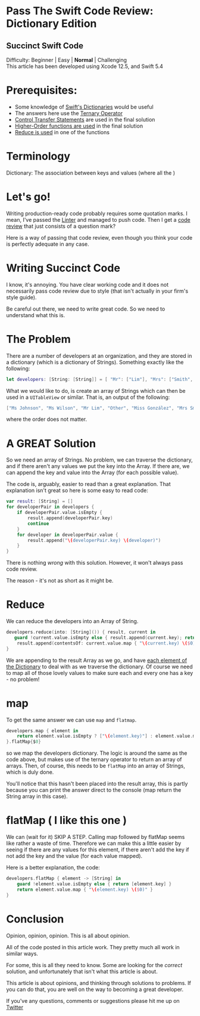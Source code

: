 # Pass The Swift Code Review: Dictionary Edition
## Succinct Swift Code

Difficulty: Beginner | Easy | **Normal** | Challenging<br/>
This article has been developed using Xcode 12.5, and Swift 5.4

# Prerequisites:
* Some knowledge of [Swift's Dictionaries](https://stevenpcurtis.medium.com/dictionary-in-swift-52b14d6cfa93) would be useful
* The answers here use the [Ternary Operator](https://stevenpcurtis.medium.com/the-ternary-operator-in-swift-6813bdafb694)
* [Control Transfer Statements](https://medium.com/swlh/control-transfer-statements-in-swift-637363b1b1f2) are used in the final solution
* [Higher-Order functions are used](https://betterprogramming.pub/mapping-in-swift-a6d6132a38af) in the final solution
* [Reduce is used](https://stevenpcurtis.medium.com/create-your-own-reduce-function-in-swift-e92b519c9659) in one of the functions

# Terminology
Dictionary: The association between keys and values (where all the )


# Let's go!
Writing production-ready code probably requires some quotation marks. I mean, I've passed the [Linter](https://stevenpcurtis.medium.com/installing-and-using-swiftlint-21df54f090a2) and managed to push code. Then I get a [code review](https://stevenpcurtis.medium.com/giving-feedback-to-programmers-abc3f39cf53c) that just consists of a question mark? 

Here is a way of passing that code review, even though you think your code is perfectly adequate in any case.

# Writing Succinct Code
I know, it's annoying. You have clear working code and it does not necessarily pass code review due to style (that isn't actually in your firm's style guide).

Be careful out there, we need to write great code. So we need to understand what this is.

# The Problem
There are a number of developers at an organization, and they are stored in a dictionary (which is a dictionary of Strings). Something exactly like the following:

```swift
let developers: [String: [String]] = [ "Mr": ["Lim"], "Mrs": ["Smith", "Abayomi"], "Miss": ["González"], "Ms": ["Johnson", "Wilson"], "Other": [] ]
```

What we would like to do, is create an array of Strings which can then be used in a `UITableView` or similar. That is, an output of the following:

```swift
["Ms Johnson", "Ms Wilson", "Mr Lim", "Other", "Miss González", "Mrs Smith", "Mrs Abayomi"]
```

where the order does not matter. 

# A GREAT Solution
So we need an array of Strings. No problem, we can traverse the dictionary, and if there aren't any values we put the key into the Array. If there are, we can append the key and value into the Array (for each possible value).

The code is, arguably, easier to read than a great explanation. That explanation isn't great so here is some easy to read code:

```swift
var result: [String] = []
for developerPair in developers {
    if developerPair.value.isEmpty {
        result.append(developerPair.key)
        continue
    }
    for developer in developerPair.value {
        result.append("\(developerPair.key) \(developer)")
    }
}
```

There is nothing *wrong* with this solution. However, it won't always pass code review. 

The reason - it's not as short as it might be.

# Reduce
We can reduce the developers into an Array of String.

```swift
developers.reduce(into: [String]()) { result, current in
   guard !current.value.isEmpty else { result.append(current.key); return }
    result.append(contentsOf: current.value.map { "\(current.key) \($0)" })
}
```

We are appending to the result Array as we go, and have [each element of the Dictionary](https://stevenpcurtis.medium.com/sorting-a-dictionary-doesnt-make-sense-10dd26f5c21) to deal with as we traverse the dictionary. Of course we need to map all of those lovely values to make sure each and every one has a key - no problem!

# map
To get the same answer we can use `map` and `flatmap`.

```swift
developers.map { element in
    return element.value.isEmpty ? ["\(element.key)"] : element.value.map { "\(element.key) \($0)" }
}.flatMap{$0}
```

so we map the developers dictionary. The logic is around the same as the code above, but makes use of the ternary operator to return an array of arrays. Then, of course, this needs to be `flatMap` into an array of Strings, which is duly done.

You'll notice that this hasn't been placed into the result array, this is partly because you can print the answer direct to the console (map return the String array in this case).

# flatMap ( I like this one )
We can (wait for it) SKIP A STEP. Calling map followed by flatMap seems like rather a waste of time. Therefore we can make this a little easier by seeing if there are any values for this element, if there aren't add the key if not add the key and the value (for each value mapped).

Here is a better explanation, the code:

```swift
developers.flatMap { element -> [String] in
    guard !element.value.isEmpty else { return [element.key] }
    return element.value.map { "\(element.key) \($0)" }
}
```

# Conclusion
Opinion, opinion, opinion. This is all about opinion. 

All of the code posted in this article work. They pretty much all work in similar ways. 

For some, this is all they need to know. Some are looking for the *correct* solution, and unfortunately that isn't what this article is about.

This article is about opinions, and thinking through solutions to problems. If you can do that, you are well on the way to becoming a great developer.

If you've any questions, comments or suggestions please hit me up on [Twitter](https://twitter.com/stevenpcurtis)
